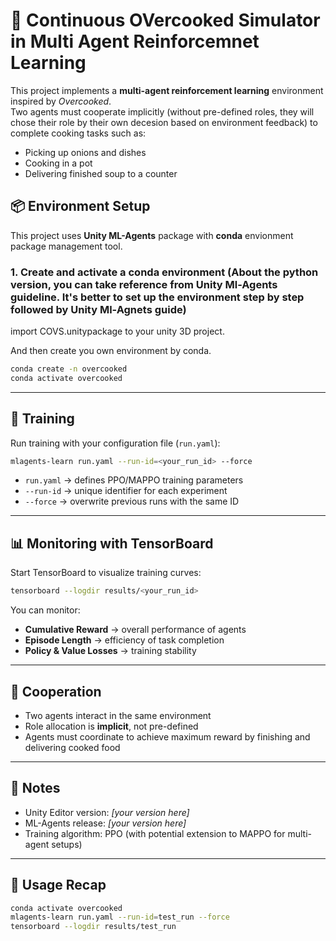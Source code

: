 
# 🍲 Continuous OVercooked Simulator in Multi Agent Reinforcemnet Learning

This project implements a **multi-agent reinforcement learning** environment inspired by *Overcooked*.  
Two agents must cooperate implicitly (without pre-defined roles, they will chose their role by their own decesion based on environment feedback) to complete cooking tasks such as:
- Picking up onions and dishes  
- Cooking in a pot  
- Delivering finished soup to a counter  


## 📦 Environment Setup


This project uses **Unity ML-Agents** package with **conda** envionment package management tool.

### 1. Create and activate a conda environment (About the python version, you can take reference from Unity Ml-Agents guideline. It's better to set up the environment step by step followed by Unity Ml-Agnets guide)

import COVS.unitypackage to your unity 3D project.

And then create you own environment by conda.
```bash
conda create -n overcooked
conda activate overcooked
````
---

## 🚀 Training

Run training with your configuration file (`run.yaml`):

```bash
mlagents-learn run.yaml --run-id=<your_run_id> --force
```

* `run.yaml` → defines PPO/MAPPO training parameters
* `--run-id` → unique identifier for each experiment
* `--force` → overwrite previous runs with the same ID

---

## 📊 Monitoring with TensorBoard

Start TensorBoard to visualize training curves:

```bash
tensorboard --logdir results/<your_run_id>
```

You can monitor:

* **Cumulative Reward** → overall performance of agents
* **Episode Length** → efficiency of task completion
* **Policy & Value Losses** → training stability

---

## 🤝 Cooperation

* Two agents interact in the same environment
* Role allocation is **implicit**, not pre-defined
* Agents must coordinate to achieve maximum reward by finishing and delivering cooked food

---

## 📌 Notes

* Unity Editor version: *\[your version here]*
* ML-Agents release: *\[your version here]*
* Training algorithm: PPO (with potential extension to MAPPO for multi-agent setups)

---

## 📜 Usage Recap
```bash
conda activate overcooked
mlagents-learn run.yaml --run-id=test_run --force
tensorboard --logdir results/test_run
```

```
```
